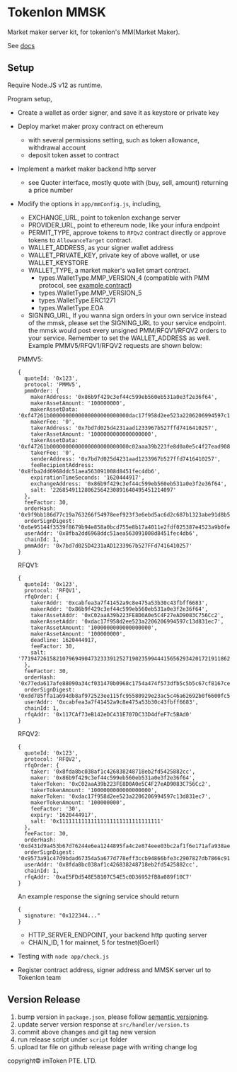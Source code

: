 # Tokenlon MMSK

Market maker server kit, for tokenlon's MM(Market Maker).

See [docs](https://docs.token.im/tokenlon-mmsk/)

## Setup

Require Node.JS v12 as runtime.

Program setup,
- Create a wallet as order signer, and save it as keystore or private key
- Deploy market maker proxy contract on ethereum
    - with several permissions setting, such as token allowance, withdrawal account
    - deposit token asset to contract
- Implement a market maker backend http server
    - see Quoter interface, mostly quote with (buy, sell, amount) returning a price number
- Modify the options in `app/mmConfig.js`, including,
    - EXCHANGE_URL, point to tokenlon exchange server
    - PROVIDER_URL, point to ethereum node, like your infura endpoint
    - PERMIT_TYPE, approve tokens to `RFQv2` contract directly or approve tokens to `AllowanceTarget` contract.
    - WALLET_ADDRESS, as your signer wallet address
    - WALLET_PRIVATE_KEY, private key of above wallet, or use WALLET_KEYSTORE
    - WALLET_TYPE, a market maker's wallet smart contract.
        - types.WalletType.MMP_VERSION_4 (compatible with PMM protocol, see [example contract](https://gist.github.com/NIC619/a3db1a743175bf592f2db983f17680dd#file-mmpv4-sol-L1236))
        - types.WalletType.MMP_VERSION_5
        - types.WalletType.ERC1271
        - types.WalletType.EOA
    - SIGNING_URL, If you wanna sign orders in your own service instead of the mmsk,
   please set the SIGNING_URL to your service endpoint. the mmsk would post every unsigned PMM/RFQV1/RFQV2 orders to your service. Remember to set the WALLET_ADDRESS as well. Example PMMV5/RFQV1/RFQV2 requests are shown below:

   PMMV5:
    ```
    {
      quoteId: '0x123',
      protocol: 'PMMV5',
      pmmOrder: {
        makerAddress: '0x86b9f429c3ef44c599eb560eb531a0e3f2e36f64',
        makerAssetAmount: '100000000',
        makerAssetData: '0xf47261b0000000000000000000000000dac17f958d2ee523a2206206994597c13d831ec7',
        makerFee: '0',
        takerAddress: '0x7bd7d025d4231aad1233967b527ffd7416410257',
        takerAssetAmount: '1000000000000000000',
        takerAssetData: '0xf47261b0000000000000000000000000c02aaa39b223fe8d0a0e5c4f27ead9083c756cc2',
        takerFee: '0',
        senderAddress: '0x7bd7d025d4231aad1233967b527ffd7416410257',
        feeRecipientAddress: '0x8fba2dd6968ddc51aea563091008d8451fec4db6',
        expirationTimeSeconds: '1620444917',
        exchangeAddress: '0x86b9f429c3ef44c599eb560eb531a0e3f2e36f64',
        salt: '22685491128062564230891640495451214097'
      },
      feeFactor: 30,
      orderHash: '0x9f9bb186d77c19a763266f54978eef923f3e6ebd5ac6d2c687b1323abe91d8b5',
      orderSignDigest: '0x6e95144f3539f8679b94e858a0bcd755e8b17a4011e2fdf025387e4523a9b0fe',
      userAddr: '0x8fba2dd6968ddc51aea563091008d8451fec4db6',
      chainId: 1,
      pmmAddr: '0x7bd7d025D4231aAD1233967b527FFd7416410257'
    }
    ```

    RFQV1:
    ```
    {
      quoteId: '0x123',
      protocol: 'RFQV1',
      rfqOrder: {
        takerAddr: '0xcabfea3a7f41452a9c8e475a53b30c43fbff6683',
        makerAddr: '0x86b9f429c3ef44c599eb560eb531a0e3f2e36f64',
        takerAssetAddr: '0xC02aaA39b223FE8D0A0e5C4F27eAD9083C756Cc2',
        makerAssetAddr: '0xdac17f958d2ee523a2206206994597c13d831ec7',
        takerAssetAmount: '1000000000000000000',
        makerAssetAmount: '100000000',
        deadline: 1620444917,
        feeFactor: 30,
        salt: '7719472615821079694904732333912527190235994441565629342017219118620679208990'
      },
      feeFactor: 30,
      orderHash: '0x77eda617afe88090a34cf031470b0968c1754a474f573dfb5c5b5c67cf8167ce',
      orderSignDigest: '0xdd785ffa1a694db8af972523ee115fc95580929e23ac5c46a62692b0f6600fc5',
      userAddr: '0xcabfea3a7f41452a9c8e475a53b30c43fbff6683',
      chainId: 1,
      rfqAddr: '0x117CAf73eB142eDC431E707DC33D4dfeF7c5BAd0'
    }
    ```

    RFQV2:
    ```
    {
      quoteId: '0x123',
      protocol: 'RFQV2',
      rfqOrder: {
        taker: '0x8fda8bc038af1c426838248718eb2fd5425882cc',
        maker: '0x86b9f429c3ef44c599eb560eb531a0e3f2e36f64',
        takerToken: '0xC02aaA39b223FE8D0A0e5C4F27eAD9083C756Cc2',
        takerTokenAmount: '1000000000000000000',
        makerToken: '0xdac17f958d2ee523a2206206994597c13d831ec7',
        makerTokenAmount: '100000000',
        feeFactor: '30',
        expiry: '1620444917',
        salt: '0x11111111111111111111111111111111'
      },
      feeFactor: 30,
      orderHash: '0xd431d9a453b67d76244e6ea1244895fa4c2e874eee03bc2af1f6e171afa938ae',
      orderSignDigest: '0x9573a91c47d9bdad67354a5a677d778eff3ccb94866bfe3c2907827db7866c91',
      userAddr: '0x8fda8bc038af1c426838248718eb2fd5425882cc',
      chainId: 1,
      rfqAddr: '0xaE5FDd548E5B107C54E5c0D36952fB8a089f10C7'
    }
    ```

    An example response the signing service should return
    ```
    {
      signature: "0x122344..."
    }
    ```
    - HTTP_SERVER_ENDPOINT, your backend http quoting server
    - CHAIN_ID, 1 for mainnet, 5 for testnet(Goerli)
- Testing with `node app/check.js`
- Register contract address, signer address and MMSK server url to Tokenlon team

## Version Release

1. bump version in `package.json`, please follow [semantic versioning](https://semver.org/).
2. update server version response at `src/handler/version.ts`
3. commit above changes and git tag new version
4. run release script under `script` folder
5. upload tar file on github release page with writing change log

copyright© imToken PTE. LTD.
